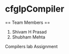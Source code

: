 cfglpCompiler
===========

== Team Members ==

1. Shivam H Prasad
2. Shubham Mehta

Compilers lab Assignment
